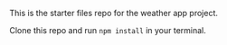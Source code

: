 This is the starter files repo for the weather app project.

Clone this repo and run `npm install` in your terminal.
